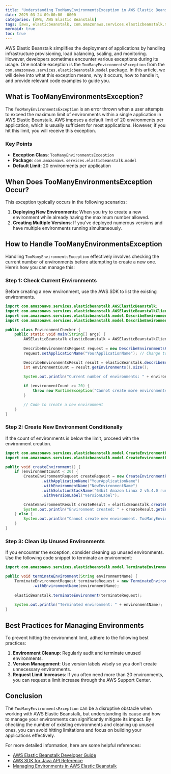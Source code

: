 ```yaml
---
title: "Understanding TooManyEnvironmentsException in AWS Elastic Beanstalk"
date: 2025-03-24 09:00:00 -0000
categories: [AWS, AWS Elastic Beanstalk]
tags: [aws, elasticbeanstalk, com.amazonaws.services.elasticbeanstalk.model]
mermaid: true
toc: true
---
```



AWS Elastic Beanstalk simplifies the deployment of applications by handling infrastructure provisioning, load balancing, scaling, and monitoring. However, developers sometimes encounter various exceptions during its usage. One notable exception is the `TooManyEnvironmentsException` from the `com.amazonaws.services.elasticbeanstalk.model` package. In this article, we will delve into what this exception means, why it occurs, how to handle it, and provide relevant code examples to guide you.

## What is TooManyEnvironmentsException?

The `TooManyEnvironmentsException` is an error thrown when a user attempts to exceed the maximum limit of environments within a single application in AWS Elastic Beanstalk. AWS imposes a default limit of 20 environments per application, which is usually sufficient for most applications. However, if you hit this limit, you will receive this exception.

### Key Points

- **Exception Class**: `TooManyEnvironmentsException`
- **Package**: `com.amazonaws.services.elasticbeanstalk.model`
- **Default Limit**: 20 environments per application

## When Does TooManyEnvironmentsException Occur?

This exception typically occurs in the following scenarios:

1. **Deploying New Environments**: When you try to create a new environment while already having the maximum number allowed.
2. **Creating Multiple Versions**: If you've deployed numerous versions and have multiple environments running simultaneously.

## How to Handle TooManyEnvironmentsException

Handling `TooManyEnvironmentsException` effectively involves checking the current number of environments before attempting to create a new one. Here’s how you can manage this:

### Step 1: Check Current Environments

Before creating a new environment, use the AWS SDK to list the existing environments.

```java
import com.amazonaws.services.elasticbeanstalk.AWSElasticBeanstalk;
import com.amazonaws.services.elasticbeanstalk.AWSElasticBeanstalkClientBuilder;
import com.amazonaws.services.elasticbeanstalk.model.DescribeEnvironmentsRequest;
import com.amazonaws.services.elasticbeanstalk.model.DescribeEnvironmentsResult;

public class EnvironmentChecker {
    public static void main(String[] args) {
        AWSElasticBeanstalk elasticBeanstalk = AWSElasticBeanstalkClientBuilder.defaultClient();
        
        DescribeEnvironmentsRequest request = new DescribeEnvironmentsRequest();
        request.setApplicationName("YourApplicationName"); // Change to your application name

        DescribeEnvironmentsResult result = elasticBeanstalk.describeEnvironments(request);
        int environmentCount = result.getEnvironments().size();

        System.out.println("Current number of environments: " + environmentCount);
        
        if (environmentCount >= 20) {
            throw new RuntimeException("Cannot create more environments. Limit reached.");
        }

        // Code to create a new environment
    }
}
```

### Step 2: Create New Environment Conditionally

If the count of environments is below the limit, proceed with the environment creation.

```java
import com.amazonaws.services.elasticbeanstalk.model.CreateEnvironmentRequest;
import com.amazonaws.services.elasticbeanstalk.model.CreateEnvironmentResult;

public void createEnvironment() {
    if (environmentCount < 20) {
        CreateEnvironmentRequest createRequest = new CreateEnvironmentRequest()
                .withApplicationName("YourApplicationName")
                .withEnvironmentName("NewEnvironmentName")
                .withSolutionStackName("64bit Amazon Linux 2 v5.4.0 running Corretto 11")
                .withVersionLabel("VersionLabel");

        CreateEnvironmentResult createResult = elasticBeanstalk.createEnvironment(createRequest);
        System.out.println("Environment created: " + createResult.getEnvironmentId());
    } else {
        System.out.println("Cannot create new environment. TooManyEnvironmentsException will be thrown.");
    }
}
```

### Step 3: Clean Up Unused Environments

If you encounter the exception, consider cleaning up unused environments. Use the following code snippet to terminate an environment:

```java
import com.amazonaws.services.elasticbeanstalk.model.TerminateEnvironmentRequest;

public void terminateEnvironment(String environmentName) {
    TerminateEnvironmentRequest terminateRequest = new TerminateEnvironmentRequest()
            .withEnvironmentName(environmentName);
    
    elasticBeanstalk.terminateEnvironment(terminateRequest);
    
    System.out.println("Terminated environment: " + environmentName);
}
```

## Best Practices for Managing Environments

To prevent hitting the environment limit, adhere to the following best practices:

1. **Environment Cleanup**: Regularly audit and terminate unused environments.
2. **Version Management**: Use version labels wisely so you don’t create unnecessary environments.
3. **Request Limit Increases**: If you often need more than 20 environments, you can request a limit increase through the AWS Support Center.

## Conclusion

The `TooManyEnvironmentsException` can be a disruptive obstacle when working with AWS Elastic Beanstalk, but understanding its cause and how to manage your environments can significantly mitigate its impact. By checking the number of existing environments and cleaning up unused ones, you can avoid hitting limitations and focus on building your applications effectively.

For more detailed information, here are some helpful references:

- [AWS Elastic Beanstalk Developer Guide](https://docs.aws.amazon.com/elasticbeanstalk/latest/dg/Welcome.html)
- [AWS SDK for Java API Reference](https://docs.aws.amazon.com/sdk-for-java/latest/javadoc/index.html)
- [Managing Environments in AWS Elastic Beanstalk](https://docs.aws.amazon.com/elasticbeanstalk/latest/dg/creating_environments.html)